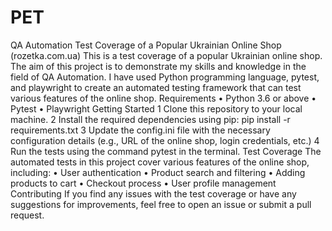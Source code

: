 # PET
QA Automation Test Coverage of a Popular Ukrainian Online Shop (rozetka.com.ua)
This is a test coverage of a popular Ukrainian online shop. The aim of this project is to demonstrate my skills and knowledge in the field of QA Automation. I have used Python programming language, pytest, and playwright to create an automated testing framework that can test various features of the online shop.
Requirements
 • Python 3.6 or above
 • Pytest
 • Playwright
Getting Started
 1 Clone this repository to your local machine.
 2 Install the required dependencies using pip: pip install -r requirements.txt
 3 Update the config.ini file with the necessary configuration details (e.g., URL of the online shop, login credentials, etc.)
 4 Run the tests using the command pytest in the terminal.
Test Coverage
The automated tests in this project cover various features of the online shop, including:
 • User authentication
 • Product search and filtering
 • Adding products to cart
 • Checkout process
 • User profile management
Contributing
If you find any issues with the test coverage or have any suggestions for improvements, feel free to open an issue or submit a pull request.

